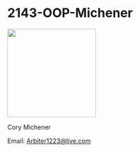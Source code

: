 # 2143-OOP-Michener
<img src="https://scontent-lga3-1.xx.fbcdn.net/v/t1.0-9/13625396_1045518462164820_7315181905001674163_n.jpg?oh=6947cc0640ea3aba7f384b1d65f08ccc&oe=5849C92C" width="200" height="200">

Cory Michener

Email: Arbiter1223@live.com

